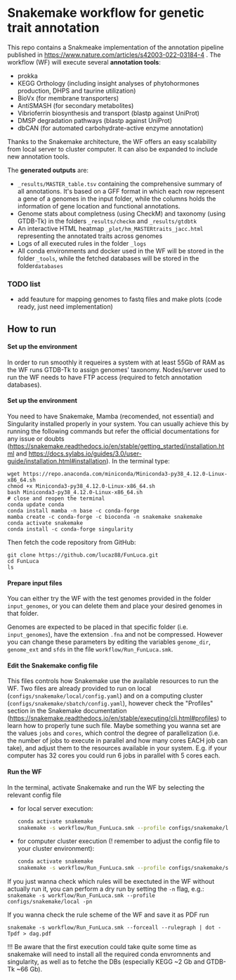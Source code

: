 # Snakemake workflow for genetic trait annotation

This repo contains a Snakmeake implementation of the annotation pipeline published in  <https://www.nature.com/articles/s42003-022-03184-4> . The workflow (WF) will execute several **annotation tools**:

* prokka
* KEGG Orthology (including insight analyses of phytohormones production, DHPS and taurine utilization)
* BioVx (for membrane transporters)
* AntiSMASH (for secondary metabolites)
* Vibrioferrin biosynthesis and transport (blastp against UniProt)
* DMSP degradation pathways (blastp against UniProt)
* dbCAN (for automated carbohydrate-active enzyme annotation)

Thanks to the Snakemake architecture, the WF offers an easy scalability from local server to cluster computer. It can also be expanded to include new annotation tools.

The **generated outputs** are:

* `_results/MASTER_table.tsv` containing the comprehensive summary of all annotations. It's based on a GFF format in which each row represent a gene of a genomes in the input folder, while the columns holds the information of gene location and functional annotations.
* Genome stats about completness (using CheckM) and taxonomy (using GTDB-Tk) in the folders `_results/checkm` and `_results/gtdbtk`
* An interactive HTML heatmap `_plot/hm_MASTERtraits_jacc.html` representing the annotated traits across genomes
* Logs of all executed rules in the folder `_logs`
* All conda environments and docker used in the WF will be stored in the folder `_tools`, while the fetched databases will be stored in the folder`databases`

### TODO list

* add feauture for mapping genomes to fastq files and make plots (code ready, just need implementation)

## How to run

#### Set up the environment

In order to run smoothly it requeires a system with at least 55Gb of RAM as the WF runs GTDB-Tk to assign genomes' taxonomy.
Nodes/server used to run the WF needs to have FTP access (required to fetch annotation databases).

#### Set up the environment

You need to have Snakemake, Mamba (recomended, not essential) and Singularity installed properly in your system. You can usually achieve this by running the following commands but refer the official documentations for any issue or doubts (<https://snakemake.readthedocs.io/en/stable/getting_started/installation.html> and <https://docs.sylabs.io/guides/3.0/user-guide/installation.html#installation>). In the terminal type:

    wget https://repo.anaconda.com/miniconda/Miniconda3-py38_4.12.0-Linux-x86_64.sh
    chmod +x Miniconda3-py38_4.12.0-Linux-x86_64.sh
    bash Miniconda3-py38_4.12.0-Linux-x86_64.sh
    # close and reopen the terminal
    conda update conda
    conda install mamba -n base -c conda-forge
    mamba create -c conda-forge -c bioconda -n snakemake snakemake
    conda activate snakemake
    conda install -c conda-forge singularity

Then fetch the code repository from GitHub:

    git clone https://github.com/lucaz88/FunLuca.git
    cd FunLuca
    ls

#### Prepare input files

You can either try the WF with the test genomes provided in the folder `input_genomes`, or you can delete them and place your desired genomes in that folder.

Genomes are expected to be placed in that specific folder (i.e. `input_genomes`), have the extension `.fna` and not be compressed. However you can change these parameters by editing the variables `genome_dir`, `genome_ext` and `sfds` in the file `workflow/Run_FunLuca.smk`.

#### Edit the Snakemake config file

This files controls how Snakemake use the available resources to run the WF. Two files are already provided to run on local (`configs/snakemake/local/config.yaml`) and on a computing cluster (`configs/snakemake/sbatch/config.yaml`), however check the "Profiles" section in the Snakemake documentation (https://snakemake.readthedocs.io/en/stable/executing/cli.html#profiles) to learn how to properly tune such file.
Maybe something you wanna set are the values `jobs` and `cores`, which control the degree of parallelization (i.e. the number of jobs to execute in parallel and how many cores EACH job can take), and adjust them to the resources available in your system. E.g. if your computer has 32 cores you could run 6 jobs in parallel with 5 cores each.

#### Run the WF

In the terminal, activate Snakemake and run the WF by selecting the relevant config file

* for local server execution:

    ```bash
    conda activate snakemake
    snakemake -s workflow/Run_FunLuca.smk --profile configs/snakemake/local -p
    ```

* for computer cluster execution (! remember to adjust the config file to your cluster environment):

    ```bash
    conda activate snakemake
    snakemake -s workflow/Run_FunLuca.smk --profile configs/snakemake/sbatch -p
    ```

If you just wanna check which rules will be exectuted in the WF without actually run it, you can perform a dry run by setting the `-n` flag, e.g.:
`snakemake -s workflow/Run_FunLuca.smk --profile configs/snakemake/local -pn`

If you wanna check the rule scheme of the WF and save it as PDF run

`snakemake -s workflow/Run_FunLuca.smk --forceall --rulegraph | dot -Tpdf > dag.pdf`

!!! Be aware that the first execution could take quite some time as snakemake will need to install all the required conda envromnents and singularity, as well as to fetche the DBs (especially KEGG ~2 Gb and GTDB-Tk ~66 Gb).
